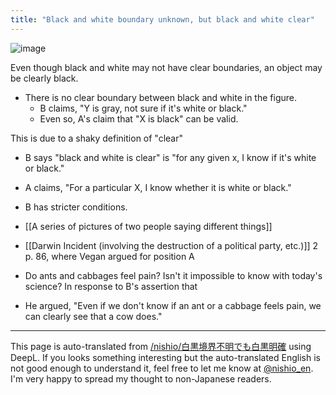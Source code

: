```yaml
---
title: "Black and white boundary unknown, but black and white clear"
---
```


![image](https://gyazo.com/7a4c90baa25a4fb26f28621139598a3f/thumb/1000)

Even though black and white may not have clear boundaries, an object may be clearly black.
- There is no clear boundary between black and white in the figure.
    - B claims, "Y is gray, not sure if it's white or black."
    - Even so, A's claim that "X is black" can be valid.

This is due to a shaky definition of "clear"
- B says "black and white is clear" is "for any given x, I know if it's white or black."
- A claims, "For a particular X, I know whether it is white or black."
- B has stricter conditions.

- [[A series of pictures of two people saying different things]]
- [[Darwin Incident (involving the destruction of a political party, etc.)]] 2 p. 86, where Vegan argued for position A
- Do ants and cabbages feel pain? Isn't it impossible to know with today's science? In response to B's assertion that
- He argued, "Even if we don't know if an ant or a cabbage feels pain, we can clearly see that a cow does."

---
This page is auto-translated from [/nishio/白黒境界不明でも白黒明確](https://scrapbox.io/nishio/白黒境界不明でも白黒明確) using DeepL. If you looks something interesting but the auto-translated English is not good enough to understand it, feel free to let me know at [@nishio_en](https://twitter.com/nishio_en). I'm very happy to spread my thought to non-Japanese readers.
